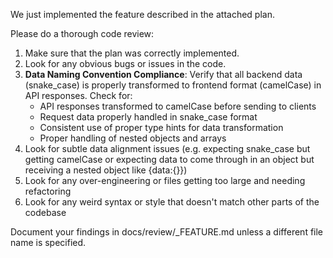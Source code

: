 We just implemented the feature described in the attached plan.

Please do a thorough code review:

1. Make sure that the plan was correctly implemented.
2. Look for any obvious bugs or issues in the code.
3. **Data Naming Convention Compliance**: Verify that all backend data (snake_case) is properly transformed to frontend format (camelCase) in API responses. Check for:
   - API responses transformed to camelCase before sending to clients
   - Request data properly handled in snake_case format
   - Consistent use of proper type hints for data transformation
   - Proper handling of nested objects and arrays
4. Look for subtle data alignment issues (e.g. expecting snake_case but getting camelCase or expecting data to come through in an object but receiving a nested object like {data:{}})
5. Look for any over-engineering or files getting too large and needing refactoring
6. Look for any weird syntax or style that doesn't match other parts of the codebase

Document your findings in docs/review/<N>\_FEATURE.md unless a different file name is specified.

